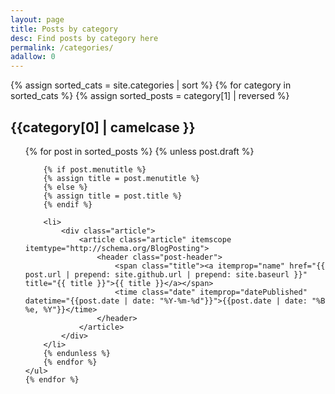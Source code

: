 ```yaml
---
layout: page
title: Posts by category
desc: Find posts by category here
permalink: /categories/
adallow: 0
---
```


<!-- main content of category-->
<section id="categories">
    {% assign sorted_cats = site.categories | sort %}
    {% for category in sorted_cats %}
    {% assign sorted_posts = category[1] | reversed %}
    <h2 id="{{category[0] | uri_escape | downcase | slugify }}">{{category[0] | camelcase }}</h2>
    <ul class="post-list">
        {% for post in sorted_posts %}
        {% unless post.draft %}

        {% if post.menutitle %}
        {% assign title = post.menutitle %}
        {% else %}
        {% assign title = post.title %}
        {% endif %}

        <li>
            <div class="article">
                <article class="article" itemscope itemtype="http://schema.org/BlogPosting">
                    <header class="post-header">
                        <span class="title"><a itemprop="name" href="{{ post.url | prepend: site.github.url | prepend: site.baseurl }}" title="{{ title }}">{{ title }}</a></span>
                        <time class="date" itemprop="datePublished" datetime="{{post.date | date: "%Y-%m-%d"}}">{{post.date | date: "%B %e, %Y"}}</time>
                    </header>
                </article>
            </div>
        </li>
        {% endunless %}
        {% endfor %}
    </ul>
    {% endfor %}
</section>

